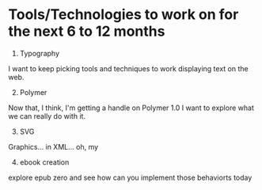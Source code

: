 # Tools/Technologies to work on for the next 6 to 12 months

1. Typography

I want to keep picking tools and techniques to work displaying text on the web. 

2. Polymer

Now that, I think, I'm getting a handle on Polymer 1.0 I want to explore what we can really do with it. 

3. SVG

Graphics... in XML... oh, my

4. ebook creation

explore epub zero and see how can you implement those behaviorts today
